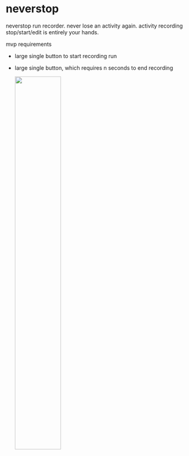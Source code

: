 # neverstop

neverstop run recorder. never lose an activity again. activity recording stop/start/edit is entirely your hands.

mvp requirements

- large single button to start recording run
- large single button, which requires n seconds to end recording

    <img width="50%" src="https://github.com/autonome/neverstop/assets/50103/fe94836d-f45d-494c-9d90-36ef320bfac4">


